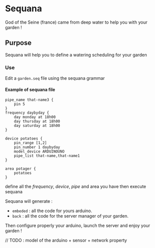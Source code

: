 # Sequana

God of the Seine (france) came from deep water to help you with your garden !


## Purpose

Sequana will help you to define a watering scheduling for your garden


### Use

Edit a `garden.seq` file using the sequana grammar 

#### Example of sequana file

```
pipe_name that-name3 {
    pin 5
}
frequency daybyday {
    day monday at 18h00
    day thursday at 18h00
    day saturday at 18h00
}

device potatoes {
    pin_range [1,2]
    pin_number 1 daybyday
    model_device ARDUINOUNO
    pipe_list that-name,that-name1
}

area potager {
    potatoes
}
```

define all the _frequency_, _device_, _pipe_ and area you have then execute sequana 

Sequana will generate :

- `embeded` : all the code for yours arduino.
- `back`    : all the code for the server manager of your garden.


Then configure properly your arduino, launch the server and enjoy your garden !

// TODO : model of the arduino + sensor + network property
 